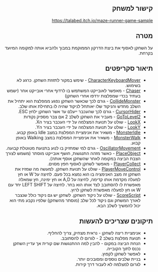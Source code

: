 <div dir='rtl' lang='he'>

## קישור למשחק
https://talabed.itch.io/maze-runner-game-sample
## מטרה
על השחקן לאסוף את ביצת הדרקון הממוקמת במבוך ולהביא אותה למקומה המיועד בקרחת.

## תיאור סקריפטים
* [CharacterKeyboardMover](https://github.com/TA-GAMES/MyMazeRunner/blob/main/Assets/Scripts/CharacterKeyboardMover.cs) - שימש במקור לתזוזת השחקן. כרגע לא בשימוש.
* [Chaser](https://github.com/TA-GAMES/MyMazeRunner/blob/main/Assets/Scripts/Chaser.cs) - מאפשר לאובייקט המשתמש בו לרדוף אחרי אובייקט אחר (ישמש בעתיד בכדי שמפלצות ירדפו אחרי השחקן)
* [CollideMonster](https://github.com/TA-GAMES/MyMazeRunner/blob/main/Assets/Scripts/CollideMonster.cs) - גורם לכך שכאשר השחקן נפגע ממפלצת הוא יתחיל את השלב מחדש והניקוד שלו יאותחל לניקוד שהיה לו בתחילת אותו שלב.
* [CursorHider](https://github.com/TA-GAMES/MyMazeRunner/blob/main/Assets/Scripts/CursorHider.cs) - גורם לכך שהעכבר ייעלם עד אשר השחקן ילחץ ESC.
* [GoToLevel2](https://github.com/TA-GAMES/MyMazeRunner/blob/main/Assets/Scripts/GoToLevel2.cs) - מעביר את השחקן לשלב 2 אם צבר מספיק נקודות
* [LookX](https://github.com/TA-GAMES/MyMazeRunner/blob/main/Assets/Scripts/LookX.cs) - שולט על תנועת המצלמה על ידי העכבר בציר הX.
* [LookY](https://github.com/TA-GAMES/MyMazeRunner/blob/main/Assets/Scripts/LookY.cs) - שולט על תנועת המצלמה על ידי העכבר בציר הY.
* [MonsterIdle](https://github.com/TA-GAMES/MyMazeRunner/blob/main/Assets/Scripts/MonsterIdle.cs) - משאיר את אנימציית המפלצת במצב Idle באופן קבוע.
* [MonsterWalk](https://github.com/TA-GAMES/MyMazeRunner/blob/main/Assets/Scripts/MonsterWalk.cs) - משאיר את אנימציית המפלצת במצב Walking באופן קבוע.
* [OscillatorMovement](https://github.com/TA-GAMES/MyMazeRunner/blob/main/Assets/Scripts/OscillatorMovement.cs) - גורם למי שמחזיק בו לנוע בתנועת מטוטלת קבועה.
* [PlaceObject](https://github.com/TA-GAMES/MyMazeRunner/blob/main/Assets/Scripts/PlaceObject.cs) - כאשר מזהה התנגשות, חושף אובייקט מוסתר (משמש לצורך הצבת הביצה במקומה לאחר שהשחקן אוסף אותה).
* [PlayerCollect](https://github.com/TA-GAMES/MyMazeRunner/blob/main/Assets/Scripts/PlayerCollect.cs) - מאפשר לשחקן לאסוף חפץ מסוים.
* [PlayerMoveControl](https://github.com/TA-GAMES/MyMazeRunner/blob/main/Assets/Scripts/PlayerMoveControl.cs) - שולט על תנועת השחקן. למעשה מה שמזיז את השחקן זה מצב האנימציה בו הוא נמצא בכל פעם. לחיצה על W או חץ למעלה מקדמת אותו קדימה, לחיצה על A,D או חץ ימינה, חץ שמאלה מאפשרת לו להסתובב לצד אותו הוא בחר. לחיצה על LEFT SHIFT יחד עם W או חץ למעלה מאפשרת לשחקן לרוץ.
* [ScoreScript](https://github.com/TA-GAMES/MyMazeRunner/blob/main/Assets/Scripts/ScoreScript.cs) - שולט על ניקוד השחקן. לשחקן יש גם ניקוד כולל שנצבר לאורך המשחק וגם ניקוד לכל שלב (מוסתר מהשחקן) שלפיו נקבע מתי הוא יכול להמשיך לשלב הבא.

## תיקונים שצריכים להעשות
* אנימציית ריצה לשחקן - נראית מצחיק, צריך להחליף.
* תנועת מפלצת בשלב 2 - לגרום לו להסתובב.
* הנחת הביצה במקום - להבין למה ההתנגשות שם קורית אך עדיין השחקן נכנס לתוך הקובייה.
* לאפשר לשחקן לקפוץ.
* בניית שלבים נוספים ומסובכים יותר.
* לגרום למצלמה לא לעבור דרך קירות.
</div>
